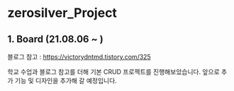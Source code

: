 # zerosilver_Project

## 1. Board (21.08.06 ~ )
블로그 참고 : https://victorydntmd.tistory.com/325

학교 수업과 블로그 참고를 더해 기본 CRUD 프로젝트를 진행해보았습니다.
앞으로 추가 기능 및 디자인을 추가해 갈 예정입니다.
